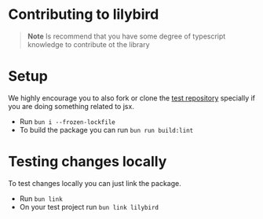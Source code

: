 # Contributing to lilybird

> **Note**
> Is recommend that you have some degree of typescript knowledge to contribute ot the library

# Setup

We highly encourage you to also fork or clone the [test repository](https://github.com/Didas-git/lilybird-test) specially if you are doing something related to jsx.

- Run `bun i --frozen-lockfile`
- To build the package you can run `bun run build:lint`

# Testing changes locally

To test changes locally you can just link the package.

- Run `bun link`
- On your test project run `bun link lilybird`